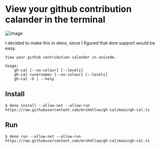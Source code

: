 # View your github contribution calander in the terminal

![image](https://user-images.githubusercontent.com/40532058/166097938-dcb6beef-5e3c-4e05-b561-0847bae5592a.png)

I decided to make this in deno, since I figured that dom support would be easy.

```
View your github contribution calander in unicode.

Usage:
    gh-cal [--no-colour] [--levels]
    gh-cal <username> [--no-colour] [--levels]
    gh-cal -h | --help
```

## Install

`$ deno install --allow-net --allow-run https://raw.githubusercontent.com/mrshmllow/gh-cal/main/gh-cal.ts`

## Run
`$ deno run --allow-net --allow-run https://raw.githubusercontent.com/mrshmllow/gh-cal/main/gh-cal.ts`
